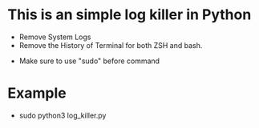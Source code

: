 # This is an simple log killer in Python 
 
<!--- Features  -->
* Remove System Logs
* Remove the History of Terminal for both ZSH and bash.

<!--- Use -->
* Make sure to use "sudo" before command

# Example

* sudo python3 log_killer.py